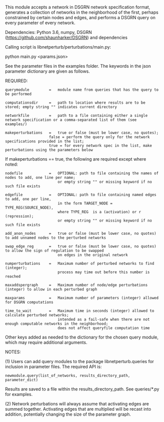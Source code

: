 This module accepts a network in DSGRN network specification format, generates a collection of networks in the neighborhood of the first, perhaps constrained by certain nodes and edges, and performs a DSGRN query on every parameter of every network.

Dependencies: Python 3.6, numpy, DSGRN (https://github.com/shaunharker/DSGRN) and dependencies

Calling script is libnetperturb/perturbations/main.py:

python main.py <params.json>

See the parameter files in the examples folder. The keywords in the json parameter dictionary are given as follows.

REQUIRED:

    querymodule         =   module name from queries that has the query to be performed

    computationsdir     =   path to location where results are to be stored; empty string "" indicates current directory

    networkfile         =   path to a file containing either a single network specification or a comma-separated list of them (see examples/)

    makeperturbations   =   true or false (must be lower case, no quotes);
                        false = perform the query only for the network specifications provided in the list;
                        true = for every network spec in the list, make perturbations using the parameters below

If makeperturbations == true, the following are required except where noted:

    nodefile            =   OPTIONAL: path to file containing the names of nodes to add, one line per name;
                            or empty string "" or missing keyword if no such file exists

    edgefile            =   OPTIONAL: path to file containing named edges to add, one per line,
                            in the form TARGET_NODE = TYPE_REG(SOURCE_NODE),
                            where TYPE_REG  is a (activation) or r (repression);
                            or empty string "" or missing keyword if no such file exists

    add_anon_nodes      =   true or false (must be lower case, no quotes) to add unnamed nodes to the perturbed networks

    swap_edge_reg       =   true or false (must be lower case, no quotes) to allow the sign of regulation to be swapped
                            on edges in the original network

    numperturbations    =   Maximum number of perturbed networks to find (integer);
                            process may time out before this number is reached

    maxaddspergraph     =   Maximum number of node/edge perturbations (integer) to allow in each perturbed graph

    maxparams           =   Maximum number of parameters (integer) allowed for DSGRN computations

    time_to_wait        =   Maximum time in seconds (integer) allowed to calculate perturbed networks;
                            intended as a fail-safe when there are not enough computable networks in the neighborhood;
                            does not affect queryfile computation time

Other keys added as needed to the dictionary for the chosen query module, which may require additional arguments.

NOTES:

(1) Users can add query modules to the package libnetperturb.queries for inclusion in parameter files.
    The required API is:

    newmodule.query(list_of_networks, results_directory_path, parameter_dict)

Results are saved to a file within the results_directory_path. See queries/*.py for examples.

(2) Network perturbations will always assume that activating edges are summed together. Activating edges that are multiplied will be recast into addition, potentially changing the size of the parameter graph.
